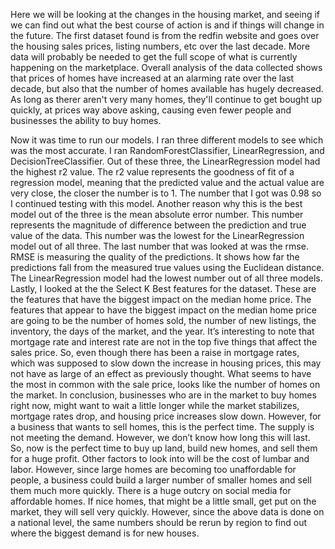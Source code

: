  Here we will be looking at the changes in the housing market, and seeing if we can find out what the best course of action is and if things will change in the future. The first dataset found is from the redfin website and goes over the housing sales prices, listing numbers, etc over the last decade. More data will probably be needed to get the full scope of what is currently happening on the marketplace. Overall analysis of the data collected shows that prices of homes have increased at an alarming rate over the last decade, but also that the number of homes available has hugely decreased. As long as therer aren't very many homes, they'll continue to get bought up quickly, at prices way above asking, causing even fewer people and businesses the ability to buy homes.

Now it was time to run our models. I ran three different models to see which was the
most accurate. I ran RandomForestClassifier, LinearRegression, and DecisionTreeClassifier.
Out of these three, the LinearRegression model had the highest r2 value. The r2 value
represents the goodness of fit of a regression model, meaning that the predicted value and the
actual value are very close, the closer the number is to 1. The number that I got was 0.98 so I
continued testing with this model. Another reason why this is the best model out of the three is
the mean absolute error number. This number represents the magnitude of difference between
the prediction and true value of the data. This number was the lowest for the LinearRegression
model out of all three. The last number that was looked at was the rmse. RMSE is measuring
the quality of the predictions. It shows how far the predictions fall from the measured true values
using the Euclidean distance. The LinearRegression model had the lowest number out of all
three models.
Lastly, I looked at the the Select K Best features for the dataset. These are the features
that have the biggest impact on the median home price. The features that appear to have the
biggest impact on the median home price are going to be the number of homes sold, the
number of new listings, the inventory, the days of the market, and the year. It’s interesting to
note that mortgage rate and interest rate are not in the top five things that affect the sales price.
So, even though there has been a raise in mortgage rates, which was supposed to slow down
the increase in housing prices, this may not have as large of an effect as previously thought.
What seems to have the most in common with the sale price, looks like the number of homes on
the market.
In conclusion, businesses who are in the market to buy homes right now, might want to
wait a little longer while the market stabilizes, mortgage rates drop, and housing price increases
slow down. However, for a business that wants to sell homes, this is the perfect time. The
supply is not meeting the demand. However, we don’t know how long this will last. So, now is
the perfect time to buy up land, build new homes, and sell them for a huge profit. Other factors
to look into will be the cost of lumbar and labor. However, since large homes are becoming too
unaffordable for people, a business could build a larger number of smaller homes and sell them
much more quickly. There is a huge outcry on social media for affordable homes. If nice homes,
that might be a little small, get put on the market, they will sell very quickly. However, since the
above data is done on a national level, the same numbers should be rerun by region to find out
where the biggest demand is for new houses.
